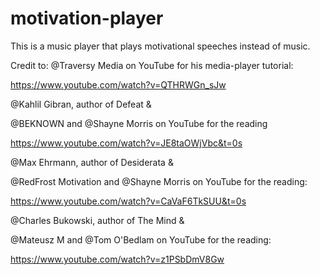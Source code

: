 # motivation-player
This is a music player that plays motivational speeches instead of music.

Credit to:
@Traversy Media on YouTube for his media-player tutorial: 

https://www.youtube.com/watch?v=QTHRWGn_sJw

@Kahlil Gibran, author of Defeat &

@BEKNOWN and @Shayne Morris on YouTube for the reading

https://www.youtube.com/watch?v=JE8taOWjVbc&t=0s

@Max Ehrmann, author of Desiderata &

@RedFrost Motivation and @Shayne Morris on YouTube for the reading:

https://www.youtube.com/watch?v=CaVaF6TkSUU&t=0s

@Charles Bukowski, author of The Mind &

@Mateusz M and @Tom O'Bedlam on YouTube for the reading:

https://www.youtube.com/watch?v=z1PSbDmV8Gw
